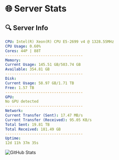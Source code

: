 # 🌐 Server Stats
## 🔍 Server Info
```yaml
CPU: Intel(R) Xeon(R) CPU E5-2699 v4 @ 1328.55MHz
CPU Usage: 0.60%
Cores: 44P | 88T
-----------------------------------
Memory:
Current Usage: 145.51 GB/503.74 GB
Available: 354.81 GB
-----------------------------------
Disk:
Current Usage: 58.97 GB/1.71 TB
Free: 1.57 TB
-----------------------------------
GPU:
No GPU detected
-----------------------------------
Network:
Current Transfer (Sent): 17.47 MB/s
Current Transfer (Received): 95.05 KB/s
Total Sent: 19.81 TB
Total Received: 181.49 GB
-----------------------------------
Uptime:
12d 11h 37m 35s
```
![GitHub Stats](https://img.shields.io/badge/Updated-2025-03-20_09:00:24-blue)
